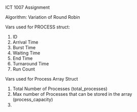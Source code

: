 ICT 1007 Assignment

Algorithm: Variation of Round Robin

Vars used for PROCESS struct:
1. ID
2. Arrival Time
3. Burst Time
4. Waiting Time
5. End Time
6. Turnaround Time
7. Run Count

Vars used for Process Array Struct
1. Total Number of Processes (total_processes)
2. Max number of Processes that can be stored in the array (process_capacity)
3. 
